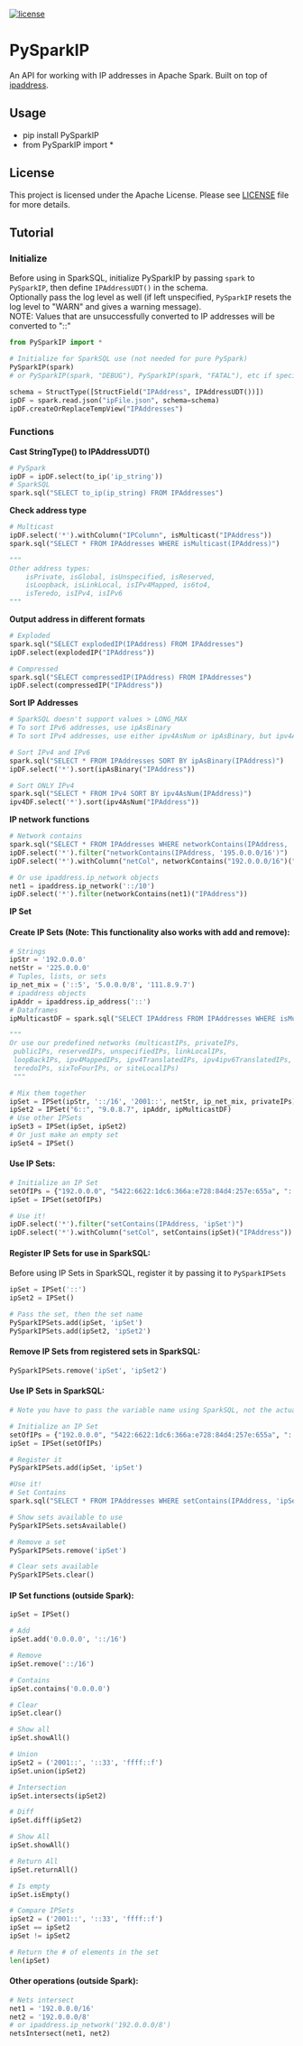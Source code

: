 [![license](https://img.shields.io/badge/license-Apache_2.0-blue.svg)](https://github.com/jshalaby510/PySparkIP/blob/main/LICENSE)

# PySparkIP
An API for working with IP addresses in Apache Spark. Built on top of [ipaddress](https://docs.python.org/3/library/ipaddress.html).

## Usage
  * pip install PySparkIP
  * from PySparkIP import *

## License
This project is licensed under the Apache License. Please see [LICENSE](LICENSE) file for more details.

## Tutorial
### Initialize
Before using in SparkSQL, initialize PySparkIP by passing `spark` to `PySparkIP`, 
then define `IPAddressUDT()` in the schema.
<br/>
Optionally pass the log level as well (if left unspecified, `PySparkIP` resets 
the log level to "WARN" and gives a warning message).
<br/>
NOTE: Values that are unsuccessfully converted to IP addresses will be converted to "::"
```python
from PySparkIP import *

# Initialize for SparkSQL use (not needed for pure PySpark)
PySparkIP(spark)
# or PySparkIP(spark, "DEBUG"), PySparkIP(spark, "FATAL"), etc if specifying a log level

schema = StructType([StructField("IPAddress", IPAddressUDT())])
ipDF = spark.read.json("ipFile.json", schema=schema)
ipDF.createOrReplaceTempView("IPAddresses")
```

### Functions
**Cast StringType() to IPAddressUDT()**
```python
# PySpark
ipDF = ipDF.select(to_ip('ip_string'))
# SparkSQL
spark.sql("SELECT to_ip(ip_string) FROM IPAddresses")
```

**Check address type**
```python
# Multicast
ipDF.select('*').withColumn("IPColumn", isMulticast("IPAddress"))
spark.sql("SELECT * FROM IPAddresses WHERE isMulticast(IPAddress)")

"""
Other address types:
    isPrivate, isGlobal, isUnspecified, isReserved, 
    isLoopback, isLinkLocal, isIPv4Mapped, is6to4, 
    isTeredo, isIPv4, isIPv6
"""
```

**Output address in different formats**
```python
# Exploded
spark.sql("SELECT explodedIP(IPAddress) FROM IPAddresses")
ipDF.select(explodedIP("IPAddress"))

# Compressed
spark.sql("SELECT compressedIP(IPAddress) FROM IPAddresses")
ipDF.select(compressedIP("IPAddress"))
```

**Sort IP Addresses**
```python
# SparkSQL doesn't support values > LONG_MAX
# To sort IPv6 addresses, use ipAsBinary
# To sort IPv4 addresses, use either ipv4AsNum or ipAsBinary, but ipv4AsNum is more efficient

# Sort IPv4 and IPv6
spark.sql("SELECT * FROM IPAddresses SORT BY ipAsBinary(IPAddress)")
ipDF.select('*').sort(ipAsBinary("IPAddress"))

# Sort ONLY IPv4
spark.sql("SELECT * FROM IPv4 SORT BY ipv4AsNum(IPAddress)")
ipv4DF.select('*').sort(ipv4AsNum("IPAddress"))
```

**IP network functions**
```python
# Network contains
spark.sql("SELECT * FROM IPAddresses WHERE networkContains(IPAddress, '195.0.0.0/16')")
ipDF.select('*').filter("networkContains(IPAddress, '195.0.0.0/16')")
ipDF.select('*').withColumn("netCol", networkContains("192.0.0.0/16")("IPAddress"))

# Or use ipaddress.ip_network objects
net1 = ipaddress.ip_network('::/10')
ipDF.select('*').filter(networkContains(net1)("IPAddress"))
```

**IP Set**
#### Create IP Sets (Note: This functionality also works with add and remove):
```python
# Strings
ipStr = '192.0.0.0'
netStr = '225.0.0.0'
# Tuples, lists, or sets
ip_net_mix = ('::5', '5.0.0.0/8', '111.8.9.7')
# ipaddress objects
ipAddr = ipaddress.ip_address('::')
# Dataframes
ipMulticastDF = spark.sql("SELECT IPAddress FROM IPAddresses WHERE isMulticast(IPAddress)")

""" 
Or use our predefined networks (multicastIPs, privateIPs, 
 publicIPs, reservedIPs, unspecifiedIPs, linkLocalIPs, 
 loopBackIPs, ipv4MappedIPs, ipv4TranslatedIPs, ipv4ipv6TranslatedIPs,
 teredoIPs, sixToFourIPs, or siteLocalIPs)
 """

# Mix them together
ipSet = IPSet(ipStr, '::/16', '2001::', netStr, ip_net_mix, privateIPs)
ipSet2 = IPSet("6::", "9.0.8.7", ipAddr, ipMulticastDF)
# Use other IPSets
ipSet3 = IPSet(ipSet, ipSet2)
# Or just make an empty set
ipSet4 = IPSet()
```
#### Use IP Sets:
```python
# Initialize an IP Set
setOfIPs = {"192.0.0.0", "5422:6622:1dc6:366a:e728:84d4:257e:655a", "::"}
ipSet = IPSet(setOfIPs)

# Use it!
ipDF.select('*').filter("setContains(IPAddress, 'ipSet')")
ipDF.select('*').withColumn("setCol", setContains(ipSet)("IPAddress"))
```

#### Register IP Sets for use in SparkSQL:
Before using IP Sets in SparkSQL, register it by passing it to `PySparkIPSets`
```python
ipSet = IPSet('::')
ipSet2 = IPSet()

# Pass the set, then the set name
PySparkIPSets.add(ipSet, 'ipSet')
PySparkIPSets.add(ipSet2, 'ipSet2')
```
#### Remove IP Sets from registered sets in SparkSQL:
```python
PySparkIPSets.remove('ipSet', 'ipSet2')
```

#### Use IP Sets in SparkSQL:
```python
# Note you have to pass the variable name using SparkSQL, not the actual variable

# Initialize an IP Set
setOfIPs = {"192.0.0.0", "5422:6622:1dc6:366a:e728:84d4:257e:655a", "::"}
ipSet = IPSet(setOfIPs)

# Register it
PySparkIPSets.add(ipSet, 'ipSet')

#Use it!
# Set Contains
spark.sql("SELECT * FROM IPAddresses WHERE setContains(IPAddress, 'ipSet')")

# Show sets available to use
PySparkIPSets.setsAvailable()

# Remove a set
PySparkIPSets.remove('ipSet')

# Clear sets available
PySparkIPSets.clear()
```

#### IP Set functions (outside Spark):
```python
ipSet = IPSet()

# Add
ipSet.add('0.0.0.0', '::/16')

# Remove
ipSet.remove('::/16')

# Contains
ipSet.contains('0.0.0.0')

# Clear
ipSet.clear()

# Show all
ipSet.showAll()

# Union
ipSet2 = ('2001::', '::33', 'ffff::f')
ipSet.union(ipSet2)

# Intersection
ipSet.intersects(ipSet2)

# Diff
ipSet.diff(ipSet2)

# Show All
ipSet.showAll()

# Return All
ipSet.returnAll()

# Is empty
ipSet.isEmpty()

# Compare IPSets
ipSet2 = ('2001::', '::33', 'ffff::f')
ipSet == ipSet2
ipSet != ipSet2

# Return the # of elements in the set
len(ipSet)
```
#### Other operations (outside Spark):
```python
# Nets intersect
net1 = '192.0.0.0/16'
net2 = '192.0.0.0/8'
# or ipaddress.ip_network('192.0.0.0/8')
netsIntersect(net1, net2)
```
